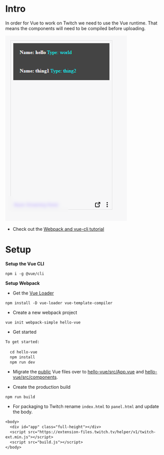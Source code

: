 # Intro

In order for Vue to work on Twitch we need to use the Vue runtime. That means the components will need to be compiled before uploading.

![image_1](images/image_1.png)

* Check out the [Webpack and vue-cli tutorial](https://laracasts.com/series/learn-vue-2-step-by-step/episodes/16)

# Setup

**Setup the Vue CLI**

```
npm i -g @vue/cli
```

**Setup Webpack**

* Get the [Vue Loader](https://vue-loader.vuejs.org/)

```
npm install -D vue-loader vue-template-compiler
```

* Create a new webpack project

```
vue init webpack-simple hello-vue
```

* Get started

```
To get started:

  cd hello-vue
  npm install
  npm run dev
```

* Migrate the [public](public) Vue files over to [hello-vue/src/App.vue](hello-vue/src/App.vue) and [hello-vue/src/components](hello-vue/src/components).

* Create the production build

```
npm run build
```

* For packaging to Twitch rename `index.html` to `panel.html` and update the body.

```
<body>
  <div id="app" class="full-height"></div>
  <script src="https://extension-files.twitch.tv/helper/v1/twitch-ext.min.js"></script>
  <script src="build.js"></script>
</body>
```
